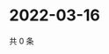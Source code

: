# 2022-03-16

共 0 条

<!-- BEGIN WEIBO -->
<!-- 最后更新时间 Wed Mar 16 2022 01:16:06 GMT+0800 (China Standard Time) -->

<!-- END WEIBO -->
